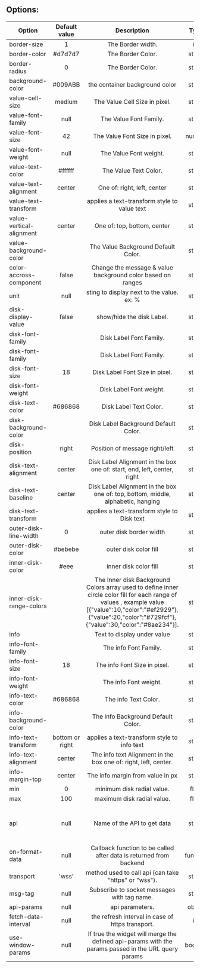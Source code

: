   ## Options:

| Option        | Default value   | Description   | Type | Required   |
| ------------- |:-------------:|:-------------:|:-------------:|:----------|
  border-size     | 1	 | The Border width. | int | NO
  border-color     | #d7d7d7	 | The Border Color. | string | NO
  border-radius     | 0	 | The Border Color. | string | NO
  background-color     | #009ABB	 | the container background color | string | NO
  value-cell-size     | medium	 | The Value Cell Size in pixel. | string | NO
  value-font-family     | null	 | The Value Font Family. | string | NO
  value-font-size     | 42	 | The Value Font Size in pixel. | number | NO
  value-font-weight     | null	 | The Value Font weight. | string | NO
  value-text-color     | #ffffff	 | The Value Text Color. | string | NO
  value-text-alignment | center	 | One of: right, left, center | string | NO
  value-text-transform | | applies a text-transform style to value text| string | NO
  value-vertical-alignment | center	 | One of: top, bottom, center | string | NO
  value-background-color     | 	 | The Value Background Default Color. | string | NO
  color-accross-component   | false | Change the message & value background color based on ranges | string | NO
  unit | null   | sting to display next to the value. ex: % | string | NO
  disk-display-value   | false	 | show/hide the disk Label. | string | NO
  disk-font-family     | 	 | Disk Label Font Family. | string | NO
  disk-font-family     | 	 | Disk Label Font Family. | string | NO
  disk-font-size     | 18	 | Disk Label Font Size in pixel. | string | NO
  disk-font-weight     |  | Disk Label Font weight. | string | NO
  disk-text-color     | #686868	 | Disk Label Text Color. | string | NO
  disk-background-color     | 	 | Disk Label Background Default Color. | string | NO
  disk-position | right | Position of message right/left | string | NO
  disk-text-alignment     | center	 | Disk Label Alignment in the box one of: start, end, left, center, right| string | NO
  disk-text-baseline     | center	 | Disk Label Alignment in the box one of: top, bottom, middle, alphabetic, hanging | string | NO
  disk-text-transform | | applies a text-transform style to Disk text| string | NO
  outer-disk-line-width | 0  | outer disk border width | string | NO
  outer-disk-color | #bebebe  | outer disk color fill| string | NO
  inner-disk-color | #eee | inner disk color fill| string | NO
  inner-disk-range-colors     | 	 | The Inner disk Background Colors array used to define inner circle color fill  for each range of values , example value [{"value":10,"color":"#ef2929"},{"value":20,"color":"#729fcf"},{"value":30,"color":"#8ae234"}]. | string | NO
  info  | 	 | Text to display under value | string | NO     
  info-font-family     | 	 | The info Font Family. | string | NO
  info-font-size     | 18	 | The info Font Size in pixel. | string | NO
  info-font-weight     |  | The info Font weight. | string | NO
  info-text-color     | #686868	 | The info Text Color. | string | NO
  info-background-color     | 	 | The info Background Default Color. | string | NO
  info-text-transform | bottom or right | applies a text-transform style to info text| string | NO
  info-text-alignment     | center	 | The info text Alignment in the box one of: right, left, center. | string | NO
  info-margin-top     | center	 | The info margin from value in px | string | NO 
  min       | 0    | 	minimum disk radial value.		| float | NO
  max       | 100    | 	maximum disk radial value.	| float | NO
  api | null | Name of the API to get data | string | Required if getting data from backend 
  on-format-data | null | Callback function to be called after data is returned from backend | function | NO
  transport |  'wss'     | 	method used to call api (can take "https" or "wss").	 | string | NO
  msg-tag   | null      | 	Subscribe to socket messages with tag name.		     | string | NO
  api-params  | null      | 	api parameters.  					| object | NO
  fetch-data-interval |  null     | 	the refresh interval in case of https transport.	 | int | NO
  use-window-params |  null     | 	If true the widget will merge the defined api-params with the params passed in the URL query params	 | boolean | NO
  
